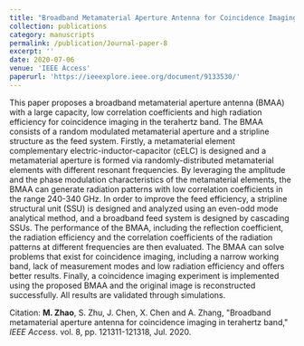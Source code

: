 ```yaml
---
title: "Broadband Metamaterial Aperture Antenna for Coincidence Imaging in Terahertz Band"
collection: publications
category: manuscripts
permalink: /publication/Journal-paper-8
excerpt: ''
date: 2020-07-06
venue: 'IEEE Access'
paperurl: 'https://ieeexplore.ieee.org/document/9133530/'
---
```


This paper proposes a broadband metamaterial aperture antenna (BMAA) with a large capacity, low correlation coefficients and high radiation efficiency for coincidence imaging in the terahertz band. The BMAA consists of a random modulated metamaterial aperture and a stripline structure as the feed system. Firstly, a metamaterial element complementary electric-inductor-capacitor (cELC) is designed and a metamaterial aperture is formed via randomly-distributed metamaterial elements with different resonant frequencies. By leveraging the amplitude and the phase modulation characteristics of the metamaterial elements, the BMAA can generate radiation patterns with low correlation coefficients in the range 240-340 GHz. In order to improve the feed efficiency, a stripline structural unit (SSU) is designed and analyzed using an even-odd mode analytical method, and a broadband feed system is designed by cascading SSUs. The performance of the BMAA, including the reflection coefficient, the radiation efficiency and the correlation coefficients of the radiation patterns at different frequencies are then evaluated. The BMAA can solve problems that exist for coincidence imaging, including a narrow working band, lack of measurement modes and low radiation efficiency and offers better results. Finally, a coincidence imaging experiment is implemented using the proposed BMAA and the original image is reconstructed successfully. All results are validated through simulations.

Citation: **M. Zhao**, S. Zhu, J. Chen, X. Chen and A. Zhang, &quot;Broadband metamaterial aperture antenna for coincidence imaging in terahertz band,&quot; <i>IEEE Access</i>. vol. 8, pp. 121311-121318, Jul. 2020.
